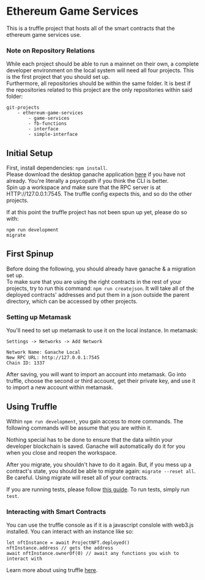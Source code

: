 # Ethereum Game Services
This is a truffle project that hosts all of the smart contracts that the ethereum
game services use.

### Note on Repository Relations
While each project should be able to run a mainnet on their own, a complete developer 
environment on the local system will need all four projects. This is the first project
that you should set up.  
Furthermore, all repositories should be within the same folder. It is best if the 
repositories related to this project are the only repositories within said folder:  
```
git-projects
    - ethereum-game-services
        - game-services
        - fb-functions
        - interface
        - simple-interface
```

## Initial Setup
First, install dependencies: `npm install`.  
Please download the desktop ganache application [here](https://trufflesuite.com/ganache/) 
if you have not already. You're literally a psycopath if you think the CLI is better.  
Spin up a workspace and make sure that the RPC server is at HTTP://127.0.0.1:7545. The 
truffle config expects this, and so do the other projects.  

If at this point the truffle project has not been spun up yet, please do so with:  
```
npm run development
migrate
```

## First Spinup
Before doing the following, you should already have ganache & a migration set up.  
To make sure that you are using the right contracts in the rest of your projects, try to 
run this command: `npm run createjson`. It will take all of the deployed contracts' 
addresses and put them in a json outside the parent directory, which can be accessed by 
other projects.

### Setting up Metamask
You'll need to set up metamask to use it on the local instance. In metamask:
```
Settings -> Networks -> Add Network

Network Name: Ganache Local
New RPC URL: http://127.0.0.1:7545
Chain ID: 1337
```
After saving, you will want to import an account into metamask. Go into truffle, choose 
the second or third account, get their private key, and use it to import a new account 
within metamask.

## Using Truffle
Within `npm run development`, you gain access to more commands. The following commands will be 
assume that you are within it.  

Nothing special has to be done to ensure that the data wihtin your developer blockchain is 
saved. Ganache will automatically do it for you when you close and reopen the workspace.  

After you migrate, you shouldn't have to do it again. But, if you mess up a contract's state, 
you should be able to migrate again: `migrate --reset all`. Be careful. Using migrate will reset 
all of your contracts.  

If you are running tests, please follow 
[this guide](https://trufflesuite.com/docs/truffle/testing/writing-tests-in-javascript.html). 
To run tests, simply run `test`.  

### Interacting with Smart Contracts
You can use the truffle console as if it is a javascript conslole with web3.js installed. 
You can interact with an instance like so:  
```
let nftInstance = await ProjectNFT.deployed()
nftInstance.address // gets the address
await nftInstance.ownerOf(0) // await any functions you wish to interact with
```
Learn more about using truffle 
[here](https://trufflesuite.com/docs/truffle/getting-started/interacting-with-your-contracts.html).


